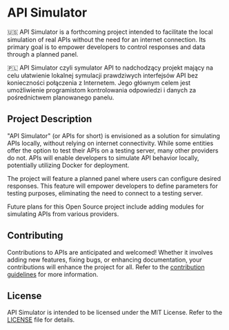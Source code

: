 # API Simulator

🇺🇸 API Simulator is a forthcoming project intended to facilitate the local simulation of real APIs without the need for an internet connection. Its primary goal is to empower developers to control responses and data through a planned panel.

🇵🇱 API Simulator czyli symulator API to nadchodzący projekt mający na celu ułatwienie lokalnej symulacji prawdziwych interfejsów API bez konieczności połączenia z Internetem. Jego głównym celem jest umożliwienie programistom kontrolowania odpowiedzi i danych za pośrednictwem planowanego panelu.


## Project Description

"API Simulator" (or APIs for short) is envisioned as a solution for simulating APIs locally, without relying on internet connectivity. While some entities offer the option to test their APIs on a testing server, many other providers do not. APIs will enable developers to simulate API behavior locally, potentially utilizing Docker for deployment.

The project will feature a planned panel where users can configure desired responses. This feature will empower developers to define parameters for testing purposes, eliminating the need to connect to a testing server.

Future plans for this Open Source project include adding modules for simulating APIs from various providers.

## Contributing

Contributions to APIs are anticipated and welcomed! Whether it involves adding new features, fixing bugs, or enhancing documentation, your contributions will enhance the project for all. Refer to the [contribution guidelines](CONTRIBUTING.md) for more information.

## License

API Simulator is intended to be licensed under the MIT License. Refer to the [LICENSE](LICENSE) file for details.
